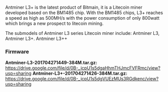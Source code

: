 Antminer L3+ is the latest product of Bitmain, it is a Litecoin miner developed based on the BM1485 chip. With the BM1485 chips, L3+ reaches a speed as high as 500MH/s with the power consumption of only 800watt which brings a new prospect to litecoin mining.

The submodels of Antminer L3 series Litecoin miner include: Antminer L3, Antminer L3+. Antminer L3++


<h3>Firmware</h3>

<b>Antminer-L3-201704271449-384M.tar.gz: </b>https://drive.google.com/file/d/0B-_jcpU1s5dgaHhmTHJmcFVFRmc/view?usp=sharing
<b>Antminer-L3+-201704271426-384M.tar.gz: </b>https://drive.google.com/file/d/0B-_jcpU1s5dgVUEzMUs3RGdkenc/view?usp=sharing
